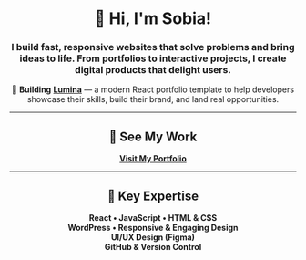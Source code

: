 <div align="center">

# 👋 Hi, I'm Sobia!

<h3>I build fast, responsive websites that solve problems and bring ideas to life. From portfolios to interactive projects, I create digital products that delight users.</h3>

🎨 <strong>Building</strong> [<strong>Lumina</strong>](https://tally.so/r/3yalkg) — a modern React portfolio template to help developers showcase their skills, build their brand, and land real opportunities.

---

## 🔗 See My Work  
[**Visit My Portfolio**](https://sobia-portfolio.netlify.app)

---

## 🌟 Key Expertise
<p align="center">
  <strong>React • JavaScript • HTML & CSS</strong><br>
  <strong>WordPress • Responsive & Engaging Design</strong><br>
  <strong>UI/UX Design (Figma)</strong><br>
  <strong>GitHub & Version Control</strong>
</p>

</div>





